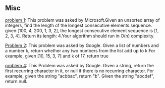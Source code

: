 
## Misc

[problem 1](../master/Misc/problem1.py): This problem was asked by Microsoft.Given an unsorted array of integers, find the length of the longest consecutive elements sequence. given [100, 4, 200, 1, 3, 2], the longest consecutive element sequence is [1, 2, 3, 4]. Return its length: 4.Your algorithm should run in O(n) complexity.

[Problem 2](../master/Misc/problem2.py): This problem was asked by Google. Given a list of numbers and a number k, return whether any two numbers from the list add up to k.For example, given [10, 15, 3, 7] and k of 17, return true

[problem 4](../master/Misc/problem-4.py): This Problem was asked by Google. Given a string, return the first recurring character in it, or null if there is no recurring character. For example, given the string "acbbac", return "b". Given the string "abcdef", return null.